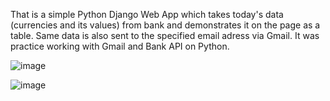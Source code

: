 That is a simple Python Django Web App which takes today's data (currencies and its values) from bank and demonstrates it on the page as a table.
Same data is also sent to the specified email adress via Gmail. It was practice working with Gmail and Bank API on Python.

![image](https://github.com/yankee-co/Currencies/assets/72886859/9b17d140-f486-4aa7-8b2c-323ae6934951)

![image](https://github.com/yankee-co/Currencies/assets/72886859/52f7c1e9-27fa-49fa-bed7-a17b37e72295)

